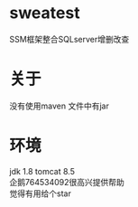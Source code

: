 # sweatest
SSM框架整合SQLserver增删改查<br>

关于
===
没有使用maven 文件中有jar<br>

环境
===
jdk 1.8
tomcat 8.5<br>
企鹅764534092很高兴提供帮助<br>
觉得有用给个star
